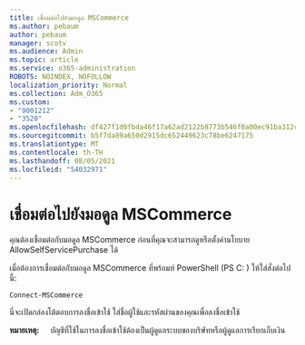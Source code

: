 ```yaml
---
title: เชื่อมต่อไปยังมอดูล MSCommerce
ms.author: pebaum
author: pebaum
manager: scotv
ms.audience: Admin
ms.topic: article
ms.service: o365-administration
ROBOTS: NOINDEX, NOFOLLOW
localization_priority: Normal
ms.collection: Adm_O365
ms.custom:
- "9001212"
- "3528"
ms.openlocfilehash: df427f1d0fbda46f17a62ad2122b8773b546f0a00ec91ba312c609e4a670870f
ms.sourcegitcommit: b5f7da89a650d2915dc652449623c78be6247175
ms.translationtype: MT
ms.contentlocale: th-TH
ms.lasthandoff: 08/05/2021
ms.locfileid: "54032971"
---
```

# <a name="connect-to-the-mscommerce-module"></a>เชื่อมต่อไปยังมอดูล MSCommerce

คุณต้องเชื่อมต่อกับมอดูล MSCommerce ก่อนที่คุณจะสามารถดูหรือตั้งค่านโยบาย AllowSelfServicePurchase ได้  

เมื่อต้องการเชื่อมต่อกับมอดูล MSCommerce ที่พร้อมท์ PowerShell (PS C: \) ให้ใส่สั่งต่อไปนี้:

`Connect-MSCommerce`

นี่จะเปิดกล่องโต้ตอบการลงชื่อเข้าใช้ ใส่ชื่อผู้ใช้และรหัสผ่านของคุณเพื่อลงชื่อเข้าใช้

**หมายเหตุ:** &nbsp; &nbsp; บัญชีที่ใช้ในการลงชื่อเข้าใช้ต้องเป็นผู้ดูแลระบบของบริษัทหรือผู้ดูแลการเรียกเก็บเงิน
